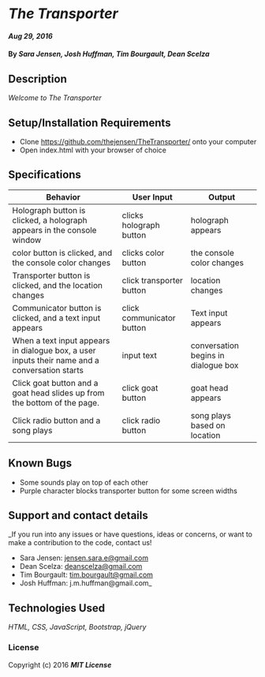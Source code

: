 # _The Transporter_

#### _Aug 29, 2016_

#### By _**Sara Jensen, Josh Huffman, Tim Bourgault, Dean Scelza**_

## Description

_Welcome to The Transporter_

## Setup/Installation Requirements

  * Clone https://github.com/thejensen/TheTransporter/ onto your computer
  * Open index.html with your browser of choice

## Specifications

| Behavior | User Input | Output |
|---|---|---|
| Holograph button is clicked, a holograph appears in the console window | clicks holograph button  | holograph appears |
| color button is clicked, and the console color changes | clicks color button | the console color changes |
| Transporter button is clicked, and the location changes | click transporter button | location changes |
| Communicator button is clicked, and a text input appears | click communicator button | Text input appears |
| When a text input appears in dialogue box, a user inputs their name and a conversation starts | input text | conversation begins in dialogue box |
| Click goat button and a goat head slides up from the bottom of the page. | click goat button | goat head appears |
| Click radio button and a song plays | click radio button | song plays based on location |

## Known Bugs

  * Some sounds play on top of each other
  * Purple character blocks transporter button for some screen widths

## Support and contact details

_If you run into any issues or have questions, ideas or concerns, or want to make a contribution to the code, contact us!
  * Sara Jensen: jensen.sara.e@gmail.com
  * Dean Scelza: deanscelza@gmail.com
  * Tim Bourgault: tim.bourgault@gmail.com
  * Josh Huffman: j.m.huffman@gmail.com_

## Technologies Used

_HTML, CSS, JavaScript, Bootstrap, jQuery_

### License

Copyright (c) 2016 **_MIT License_**
